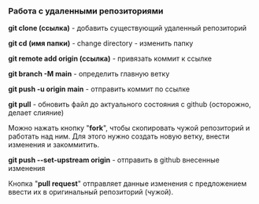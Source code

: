 ### Работа с удаленными репозиториями

**git clone (ссылка)** - добавить существующий удаленный репозиторий

**git cd (имя папки)** - change directory - изменить папку

**git remote add origin (ссылка)** - привязать коммит к ссылке 

**git branch -M main** - определить главную ветку

**git push -u origin main** - отправить коммит по ссылке

**git pull** - обновить файл до актуального состояния с github (осторожно, делает слияние)

Можно нажать кнопку "**fork**", чтобы скопировать чужой репозиторий и работать над ним. Для этого нужно создать новую ветку, внести изменения и закоммитить. 

**git push --set-upstream origin** - отправить в github внесенные изменения

Кнопка "**pull request**" отправляет данные изменения с предложением ввести их в оригинальный репозиторий (чужой).